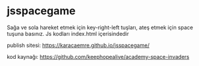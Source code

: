 # jsspacegame

Sağa ve sola hareket etmek için key-right-left tuşları, ateş etmek için space tuşuna basınız.
Js kodları index.html içerisindedir

publish sitesi:
https://karacaemre.github.io/jsspacegame/

kod kaynağı:
https://github.com/keephopealive/academy-space-invaders

